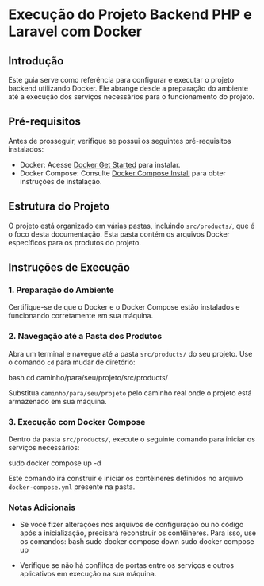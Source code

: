# Execução do Projeto Backend PHP e Laravel com Docker

## Introdução

Este guia serve como referência para configurar e executar o projeto backend utilizando Docker. Ele abrange desde a preparação do ambiente até a execução dos serviços necessários para o funcionamento do projeto.

## Pré-requisitos

Antes de prosseguir, verifique se possui os seguintes pré-requisitos instalados:

- Docker: Acesse [Docker Get Started](https://www.docker.com/get-started) para instalar.
- Docker Compose: Consulte [Docker Compose Install](https://docs.docker.com/compose/install/) para obter instruções de instalação.

## Estrutura do Projeto

O projeto está organizado em várias pastas, incluindo `src/products/`, que é o foco desta documentação. Esta pasta contém os arquivos Docker específicos para os produtos do projeto.

## Instruções de Execução

### 1. Preparação do Ambiente

Certifique-se de que o Docker e o Docker Compose estão instalados e funcionando corretamente em sua máquina.

### 2. Navegação até a Pasta dos Produtos

Abra um terminal e navegue até a pasta `src/products/` do seu projeto. Use o comando `cd` para mudar de diretório:

bash cd caminho/para/seu/projeto/src/products/


Substitua `caminho/para/seu/projeto` pelo caminho real onde o projeto está armazenado em sua máquina.

### 3. Execução com Docker Compose

Dentro da pasta `src/products/`, execute o seguinte comando para iniciar os serviços necessários:

sudo docker compose up -d


Este comando irá construir e iniciar os contêineres definidos no arquivo `docker-compose.yml` presente na pasta.

### Notas Adicionais

- Se você fizer alterações nos arquivos de configuração ou no código após a inicialização, precisará reconstruir os contêineres. Para isso, use os comandos:
bash sudo docker compose down sudo docker compose up

- Verifique se não há conflitos de portas entre os serviços e outros aplicativos em execução na sua máquina.
